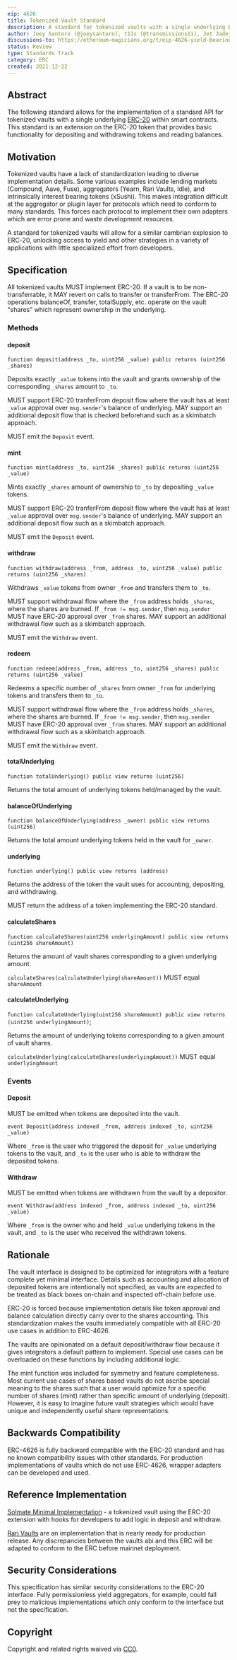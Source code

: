 ```yaml
---
eip: 4626
title: Tokenized Vault Standard
description: A standard for tokenized vaults with a single underlying ERC-20 token.
author: Joey Santoro (@joeysantoro), t11s (@transmissions11), Jet Jadeja (@JetJadeja), Alberto Cuesta Cañada (@alcueca)
discussions-to: https://ethereum-magicians.org/t/eip-4626-yield-bearing-vault-standard/7900
status: Review
type: Standards Track
category: ERC
created: 2021-12-22
---
```


## Abstract

The following standard allows for the implementation of a standard API for tokenized vaults with a single underlying [ERC-20](./eip-20.md) within smart contracts. This standard is an extension on the ERC-20 token that provides basic functionality for depositing and withdrawing tokens and reading balances.

## Motivation

Tokenized vaults have a lack of standardization leading to diverse implementation details. Some various examples include lending markets (Compound, Aave, Fuse), aggregators (Yearn, Rari Vaults, Idle), and intrinsically interest bearing tokens (xSushi). This makes integration difficult at the aggregator or plugin layer for protocols which need to conform to many standards. This forces each protocol to implement their own adapters which are error prone and waste development resources.

A standard for tokenized vaults will allow for a similar cambrian explosion to ERC-20, unlocking access to yield and other strategies in a variety of applications with little specialized effort from developers.


## Specification

All tokenized vaults MUST implement ERC-20. If a vault is to be non-transferrable, it MAY revert on calls to transfer or transferFrom. The ERC-20 operations balanceOf, transfer, totalSupply, etc. operate on the vault "shares" which represent ownership in the underlying.

### Methods

#### deposit

`function deposit(address _to, uint256 _value) public returns (uint256 _shares)`

Deposits exactly `_value` tokens into the vault and grants ownership of the corresponding `_shares` amount to `_to`.

MUST support ERC-20 tranferFrom deposit flow where the vault has at least `_value` approval over `msg.sender`'s balance of underlying. MAY support an additional deposit flow that is checked beforehand such as a skimbatch approach.

MUST emit the `Deposit` event.

#### mint

`function mint(address _to, uint256 _shares) public returns (uint256 _value)`

Mints exactly `_shares` amount of ownership to `_to` by depositing `_value` tokens.

MUST support ERC-20 tranferFrom deposit flow where the vault has at least `_value` approval over `msg.sender`'s balance of underlying. MAY support an additional deposit flow such as a skimbatch approach.

MUST emit the `Deposit` event.

#### withdraw

`function withdraw(address _from, address _to, uint256 _value) public returns (uint256 _shares)`

Withdraws `_value` tokens from owner `_from` and transfers them to `_to`. 

MUST support withdrawal flow where the `_from` address holds `_shares`, where the shares are burned. If `_from != msg.sender`, then `msg.sender` MUST have ERC-20 approval over `_from` shares. MAY support an additional withdrawal flow such as a skimbatch approach.

MUST emit the `Withdraw` event.

#### redeem

`function redeem(address _from, address _to, uint256 _shares) public returns (uint256 _value)`

Redeems a specific number of `_shares` from owner `_from` for underlying tokens and transfers them to `_to`. 

MUST support withdrawal flow where the `_from` address holds `_shares`, where the shares are burned. If `_from != msg.sender`, then `msg.sender` MUST have ERC-20 approval over `_from` shares. MAY support an additional withdrawal flow such as a skimbatch approach.

MUST emit the `Withdraw` event.

#### totalUnderlying
`function totalUnderlying() public view returns (uint256)`

Returns the total amount of underlying tokens held/managed by the vault.

#### balanceOfUnderlying
`function balanceOfUnderlying(address _owner) public view returns (uint256)`

Returns the total amount underlying tokens held in the vault for `_owner`.

#### underlying
`function underlying() public view returns (address)`

Returns the address of the token the vault uses for accounting, depositing, and withdrawing. 

MUST return the address of a token implementing the ERC-20 standard.
    
#### calculateShares
`function calculateShares(uint256 underlyingAmount) public view returns (uint256 shareAmount)`

Returns the amount of vault shares corresponding to a given underlying amount.

`calculateShares(calculateUnderlying(shareAmount))` MUST equal `shareAmount`
    
#### calculateUnderlying
   
`function calculateUnderlying(uint256 shareAmount) public view returns (uint256 underlyingAmount)`;

Returns the amount of underlying tokens corresponding to a given amount of vault shares.

`calculateUnderlying(calculateShares(underlyingAmount))` MUST equal `underlyingAmount`

### Events

#### Deposit

MUST be emitted when tokens are deposited into the vault.

`event Deposit(address indexed _from, address indexed _to, uint256 _value)`

Where `_from` is the user who triggered the deposit for `_value` underlying tokens to the vault, and `_to` is the user who is able to withdraw the deposited tokens. 


#### Withdraw

MUST be emitted when tokens are withdrawn from the vault by a depositor.

`event Withdraw(address indexed _from, address indexed _to, uint256 _value)`

Where `_from` is the owner who and held `_value` underlying tokens in the vault, and `_to` is the user who received the withdrawn tokens.


## Rationale

The vault interface is designed to be optimized for integrators with a feature complete yet minimal interface. Details such as accounting and allocation of deposited tokens are intentionally not specified, as vaults are expected to be treated as black boxes on-chain and inspected off-chain before use.

ERC-20 is forced because implementation details like token approval and balance calculation directly carry over to the shares accounting. This standardization makes the vaults immediately compatible with all ERC-20 use cases in addition to ERC-4626.

The vaults are opinionated on a default deposit/withdraw flow because it gives integrators a default pattern to implement. Special use cases can be overloaded on these functions by including additional logic.

The mint function was included for symmetry and feature completeness. Most current use cases of shares based vaults do not ascribe special meaning to the shares such that a user would optimize for a specific number of shares (mint) rather than specific amount of underlying (deposit). However, it is easy to imagine future vault strategies which would have unique and independently useful share representations.

## Backwards Compatibility

ERC-4626 is fully backward compatible with the ERC-20 standard and has no known compatibility issues with other standards. For production implementations of vaults which do not use ERC-4626, wrapper adapters can be developed and used.

## Reference Implementation

[Solmate Minimal Implementation](https://github.com/Rari-Capital/solmate/pull/88) - a tokenized vault using the ERC-20 extension with hooks for developers to add logic in deposit and withdraw.

[Rari Vaults](https://github.com/Rari-Capital/vaults/blob/main/src/Vault.sol) are an implementation that is nearly ready for production release. Any discrepancies between the vaults abi and this ERC will be adapted to conform to the ERC before mainnet deployment.

## Security Considerations

This specification has similar security considerations to the ERC-20 interface. Fully permissionless yield aggregators, for example, could fall prey to malicious implementations which only conform to the interface but not the specification.

## Copyright

Copyright and related rights waived via [CC0](https://creativecommons.org/publicdomain/zero/1.0/).
